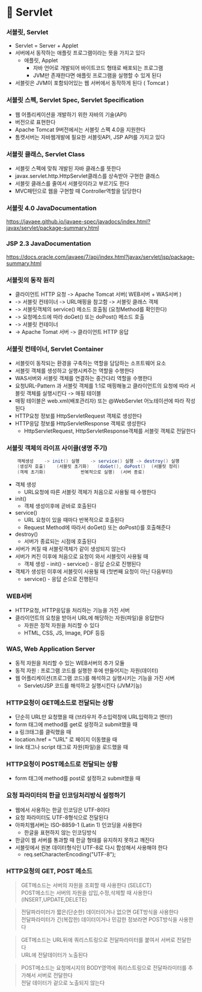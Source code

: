 # :pushpin: Servlet

### 서블릿, Servlet
- Servlet = Server + Applet
- 서버에서 동작하는 애플릿 프로그램이라는 뜻을 가지고 있다
	- 애플릿, Applet
	    - 자바 언어로 개발되어 바이트코드 형태로 배포되는 프로그램
	    - JVM만 존재한다면 애플릿 프로그램을 실행할 수 있게 된다
- 서블릿은 JVM이 포함되어있는 웹 서버에서 동작하게 된다 ( Tomcat )

### 서블릿 스펙, Servlet Spec, Servlet Specification
- 웹 어플리케이션을 개발하기 위한 자바의 기술(API)
- 버전으로 표현한다
- Apache Tomcat 9버전에서는 서블릿 스펙 4.0을 지원한다
- 톰캣서버는 자바웹개발에 필요한 서블릿API, JSP API를 가지고 있다

### 서블릿 클래스, Servlet Class
- 서블릿 스펙에 맞춰 개발된 자바 클래스를 뜻한다
- javax.servlet.http.HttpServlet클래스를 상속받아 구현한 클래스
- 서블릿 클래스를 줄여서 서블릿이라고 부르기도 한다
- MVC패턴으로 웹을 구현할 때 Controller역할을 담당한다

### 서블릿 4.0 JavaDocumentation
https://javaee.github.io/javaee-spec/javadocs/index.html?javax/servlet/package-summary.html

### JSP 2.3 JavaDocumentation
https://docs.oracle.com/javaee/7/api/index.html?javax/servlet/jsp/package-summary.html

### 서블릿의 동작 원리
- 클라이언트 HTTP 요청 -> Apache Tomcat 서버( WEB서버 + WAS서버 )
- -> 서블릿 컨테이너 -> URL매핑을 참고함 -> 서블릿 클래스 객체
- -> 서블릿객체의 service() 메소드 호출됨 (요청Method를 확인한다)
- -> 요청메소드에 따라 doGet() 또는 doPost() 메소드 호출
- -> 서블릿 컨테이너
- -> Apache Tomat 서버 -> 클라이언트 HTTP 응답

### 서블릿 컨테이너, Servlet Container
- 서블릿이 동작되는 환경을 구축하는 역할을 담담하는 소프트웨어 요소
- 서블릿 객체를 생성하고 실행시켜주는 역할을 수행한다
- WAS서버와 서블릿 객체를 연결하는 중간다리 역할을 수행한다
- 요청URL-Pattern 과 서블릿 객체를 1:1로 매핑해놓고 클라이언트의 요청에 따라 서블릿 객체를 실행시킨다 -> 매핑 테이블
- 매핑 테이블은 web.xml(배포관리자) 또는 @WebServlet 어노테이션에 따라 작성된다
- HTTP요청 정보를 HttpServletRequest 객체로 생성한다
- HTTP응답 정보를 HttpServletResponse 객체로 생성한다
	- HttpServletRequest, HttpServletResponse객체를 서블릿 객체로 전달한다

### 서블릿 객체의 라이프 사이클(생명 주기)
```java
	객체생성	-> init() 실행	-> service() 실행	-> destroy() 실행
	(생성자 호출)	(서블릿 초기화)	(doGet(), doPost()	(서블릿 정리)
	(객체 초기화)			 반복적으로 실행)	(서버 종료)
```
- 객체 생성
	- URL요청에 따른 서블릿 객체가 처음으로 사용될 때 수행한다
- init()
	- 객체 생성이후에 곧바로 호출된다
- service()
	- URL 요청이 있을 때마다 반복적으로 호출된다
	- Request Method에 따라서 doGet() 또는 doPost()를 호출해준다
- destroy()
	- 서버가 종료되는 시점에 호출된다
- 서버가 켜질 때 서블릿객체가 같이 생성되지 않는다
- 서버가 켜진 이후에 처음으로 요청이 와서 서블릿이 사용될 때
    - 객체 생성 - init() - service() - 응답 순으로 진행된다
- 객체가 생성된 이후에 서블릿이 사용될 때 (첫번째 요청이 아닌 다음부터)
	- service() - 응답 순으로 진행된다

### WEB서버
- HTTP요청, HTTP응답을 처리하는 기능을 가진 서버
- 클라이언트의 요청을 받아서 URL에 해당하는 자원(파일)을 응답한다
	- 자원은 정적 자원을 처리할 수 있다
	- HTML, CSS, JS, Image, PDF 등등

### WAS, Web Application Server
- 동적 자원을 처리할 수 있는 WEB서버의 추가 모듈
- 동적 자원 : 프로그램 코드를 실행한 후에 만들어지는 자원(데이터)
- 웹 어플리케이션(프로그램 코드)를 해석하고 실행시키는 기능을 가진 서버
	- Servlet/JSP 코드를 해석하고 실행시킨다 (JVM기능)

### HTTP요청이 GET메소드로 전달되는 상황
- 단순히 URL만 요청했을 때 (브라우저 주소입력창에 URL입력하고 엔터!)
- form 태그에 method를 get로 설정하고 submit했을 때
- a 링크태그를 클릭했을 때
- location.href = "URL" 로 페이지 이동했을 때
- link 태그나 script 태그로 자원(파일)을 로드했을 때

### HTTP요청이 POST메소드로 전달되는 상황
- form 태그에 method를 post로 설정하고 submit했을 때

### 요청 파라미터의 한글 인코딩처리방식 설정하기
- 웹에서 사용하는 한글 인코딩은 UTF-8이다
- 요청 파라미터도 UTF-8형식으로 전달된다
- 아파치웹서버는 ISO-8859-1 (Latin 1) 인코딩을 사용한다
	- 한글을 표현하지 않는 인코딩방식
- 한글이 웹 서버를 통과할 때 한글 형태를 유지하지 못하고 깨진다
- 서블릿에서 원본 데이터형식인 UTF-8로 다시 합성해서 사용해야 한다
	- req.setCharacterEncoding("UTF-8");

### HTTP요청의 GET, POST 메소드
> GET메소드는 서버의 자원을 조회할 때 사용한다 (SELECT)   
POST메소드는 서버의 자원을 삽입,수정,삭제할 때 사용한다 (INSERT,UPDATE,DELETE)

> 전달파라미터가 짧은(단순한) 데이터이거나 없으면 GET방식을 사용한다   
전달파라미터가 긴(복잡한) 데이터이거나 민감한 정보라면 POST방식을 사용한다

> GET메소드는 URL뒤에 쿼리스트링으로 전달파라미터를 붙여서 서버로 전달한다   
URL에 전달데이터가 노출된다

> POST메소드는 요청메시지의 BODY영역에 쿼리스트링으로 전달파라미터를 추가해서 서버로 전달한다   
전달 데이터가 겉으로 노출되지 않는다
